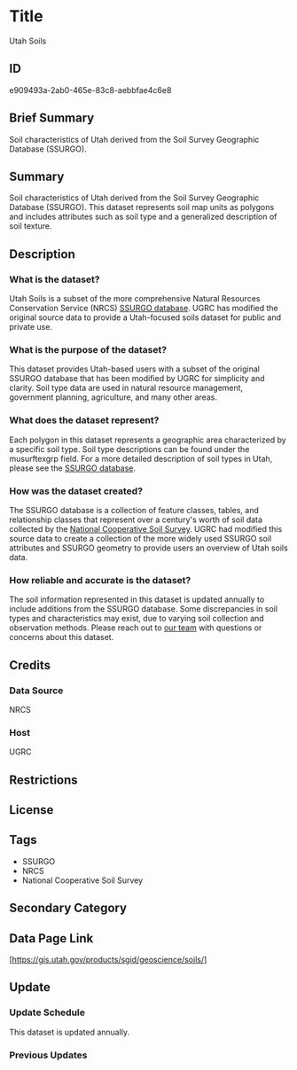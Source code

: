 # Title

Utah Soils

## ID

e909493a-2ab0-465e-83c8-aebbfae4c6e8

## Brief Summary

Soil characteristics of Utah derived from the Soil Survey Geographic Database (SSURGO).

## Summary

Soil characteristics of Utah derived from the Soil Survey Geographic Database (SSURGO). This dataset represents soil map units as polygons and includes attributes such as soil type and a generalized description of soil texture.

## Description

### What is the dataset?

Utah Soils is a subset of the more comprehensive Natural Resources Conservation Service (NRCS) [SSURGO database](https://www.nrcs.usda.gov/resources/data-and-reports/soil-survey-geographic-database-ssurgo). UGRC has modified the original source data to provide a Utah-focused soils dataset for public and private use.

### What is the purpose of the dataset?

This dataset provides Utah-based users with a subset of the original SSURGO database that has been modified by UGRC for simplicity and clarity. Soil type data are used in natural resource management, government planning, agriculture, and many other areas.

### What does the dataset represent?

Each polygon in this dataset represents a geographic area characterized by a specific soil type. Soil type descriptions can be found under the musurftexgrp field. For a more detailed description of soil types in Utah, please see the [SSURGO database](https://nrcs.app.box.com/v/soils).

### How was the dataset created?

The SSURGO database is a collection of feature classes, tables, and relationship classes that represent over a century's worth of soil data collected by the [National Cooperative Soil Survey](https://www.nrcs.usda.gov/about/partner-with-us/national-cooperative-soil-survey). UGRC had modified this source data to create a collection of the more widely used SSURGO soil attributes and SSURGO geometry to provide users an overview of Utah soils data.

<!--- How exactly did we modify the data? Did we add/remove any fields? Did we change the header names, etc? The original metadata only mentions that this version is a subset of the original SSURGO data, but doesn't clarify what we changed about it. --->

### How reliable and accurate is the dataset?

The soil information represented in this dataset is updated annually to include additions from the SSURGO database. Some discrepancies in soil types and characteristics may exist, due to varying soil collection and observation methods. Please reach out to [our team](https://gis.utah.gov/contact/) with questions or concerns about this dataset.

## Credits

### Data Source

NRCS

### Host

UGRC

## Restrictions

## License

## Tags

- SSURGO
- NRCS
- National Cooperative Soil Survey

## Secondary Category

## Data Page Link

[https://gis.utah.gov/products/sgid/geoscience/soils/]

## Update

### Update Schedule

This dataset is updated annually.

### Previous Updates
